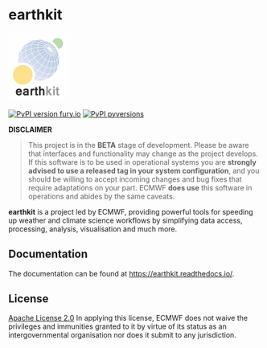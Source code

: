 # earthkit

<img src="docs/_static/earthkit.png" width="120">

[![PyPI version fury.io](https://badge.fury.io/py/earthkit.svg)](https://pypi.python.org/pypi/earthkit/)
[![PyPI pyversions](https://img.shields.io/pypi/pyversions/earthkit.svg)](https://pypi.python.org/pypi/earthkit/)

**DISCLAIMER**

> This project is in the **BETA** stage of development. Please be aware that interfaces and functionality may change as the project develops. If this software is to be used in operational systems you are **strongly advised to use a released tag in your system configuration**, and you should be willing to accept incoming changes and bug fixes that require adaptations on your part. ECMWF **does use** this software in operations and abides by the same caveats.

**earthkit** is a project led by ECMWF, providing powerful tools for speeding up weather and climate science workflows by simplifying data access, processing, analysis, visualisation and much more.

## Documentation

The documentation can be found at https://earthkit.readthedocs.io/.

## License

[Apache License 2.0](LICENSE) In applying this license, ECMWF does not waive the privileges and immunities
granted to it by virtue of its status as an intergovernmental organisation nor does it submit to any jurisdiction.
